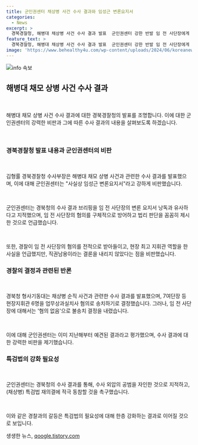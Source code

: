 ```yaml
---
title: 군인권센터 채상병 사건 수사 결과와 임성근 변론요지서
categories:
  - News
excerpt: >
  경북경찰청, 해병대 채상병 사건 수사 결과 발표  군인권센터 강한 반발 임 전 사단장에게 면죄부는 외압 공범 경북경찰청이 해병대 채모 상병의 순직 사건과 관련한 수사 결과를 발표했지만, 군인권센터는 이를 강하게 비판하며 임 전 사단장에 대한 면죄부는 외압 공범이라고 인정한 것이라고 주장했다. 또한, 경찰의 수사 결과를 균형적이지 못하다는 비판을 제기하며 특검법을 강화해야 한다고 촉구했다.
feature_text: >
  경북경찰청, 해병대 채상병 사건 수사 결과 발표  군인권센터 강한 반발 임 전 사단장에게 면죄부는 외압 공범 경북경찰청이 해병대 채모 상병의 순직 사건과 관련한 수사 결과를 발표했지만, 군인권센터는 이를 강하게 비판하며 임 전 사단장에 대한 면죄부는 외압 공범이라고 인정한 것이라고 주장했다. 또한, 경찰의 수사 결과를 균형적이지 못하다는 비판을 제기하며 특검법을 강화해야 한다고 촉구했다.
image: 'https://www.behealthy4u.com/wp-content/uploads/2024/06/koreanews.jpg'
---
```


<p><img src="https://www.behealthy4u.com/wp-content/uploads/2024/06/koreanews.jpg" alt="info 속보" /></p>

<h2 data-ke-size="size26">해병대 채모 상병 사건 수사 결과</h2>

<p data-ke-size="size16">&#160;</p>

<p>해병대 채모 상병 사건 수사 결과에 대한 경북경찰청의 발표를 조명합니다. 이에 대한 군인권센터의 강력한 비판과 그에 따른 수사 결과의 내용을 살펴보도록 하겠습니다.</p>

<p data-ke-size="size16">&#160;</p>

<h3>경북경찰청 발표 내용과 군인권센터의 비판</h3>

<p data-ke-size="size16">&#160;</p>

<p>김형률 경북경찰청 수사부장은 해병대 채모 상병 사건과 관련한 수사 결과를 발표했으며, 이에 대해 군인권센터는 "사실상 임성근 변론요지서"라고 강하게 비판했습니다.</p>

<p data-ke-size="size16">&#160;</p>

<p>군인권센터는 경북청의 수사 결과 브리핑을 임 전 사단장의 변론 요지서 낭독과 유사하다고 지적했으며, 임 전 사단장의 혐의를 구체적으로 방어하고 법리 판단을 꼼꼼히 제시한 것으로 언급했습니다.</p>

<p data-ke-size="size16">&#160;</p>

<p>또한, 경찰이 임 전 사단장의 혐의를 전적으로 받아들이고, 현장 최고 지휘관 역할을 한 사실을 언급했지만, 직권남용이라는 결론을 내리지 않았다는 점을 비판했습니다.</p>

<h3>경찰의 결정과 관련된 반론</h3>

<p data-ke-size="size16">&#160;</p>

<p>경북청 형사기동대는 채상병 순직 사건과 관련한 수사 결과를 발표했으며, 7여단장 등 현장지휘관 6명을 업무상과실치사 혐의로 송치하기로 결정했습니다. 그러나, 임 전 사단장에 대해서는 '혐의 없음'으로 불송치 결정을 내렸습니다.</p>

<p data-ke-size="size16">&#160;</p>

<p>이에 대해 군인권센터는 이미 지난해부터 예견된 결과라고 평가했으며, 수사 결과에 대한 강력한 비판을 제기했습니다.</p>

<h3>특검법의 강화 필요성</h3>

<p data-ke-size="size16">&#160;</p>

<p>군인권센터는 경북청의 수사 결과를 통해, 수사 외압의 공범을 자인한 것으로 지적하고, (채상병) 특검법 재의결에 적극 동참할 것을 촉구했습니다.</p>

<p data-ke-size="size16">&#160;</p>

<p>이와 같은 경찰과의 갈등은 특검법의 필요성에 대해 한층 강화하는 결과로 이어질 것으로 보입니다.</p>
생생한 뉴스, <a href="https://qoogle.tistory.com" rel="dofollow">qoogle.tistory.com</a>


